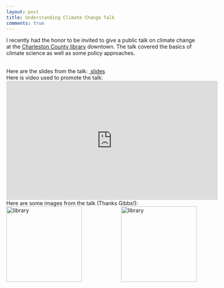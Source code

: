 ```yaml
---
layout: post
title: Understanding Climate Change Talk 
comments: true
---
```


I recently had the honor to be invited to give a public talk on climate change at the [Charleston County library](http://www.ccpl.org/content.asp?id=14611&action=detail&catID=5374&parentID=5374) downtown. The talk covered the basics of climate science as well as some policy approaches.

<br />
Here are the slides from the talk: <a href="{{ site.url }}/files/gccPres2017.pdf"><i class="fa fa-file-powerpoint-o"></i>&nbsp;slides</a>

<br />
Here is video used to promote the talk: <iframe width="560" height="315" src="https://www.youtube.com/embed/ICCyHKP4d00" frameborder="0" allowfullscreen></iframe> 

<br />
Here are some images from the talk (Thanks Gibbs!): 
<br />
<img align="left" width="200" src="{{ site.url }}/lib1.jpg" alt="library">
<img align="right" width="200" src="{{ site.url }}/lib2.jpg" alt="library">
<br />


